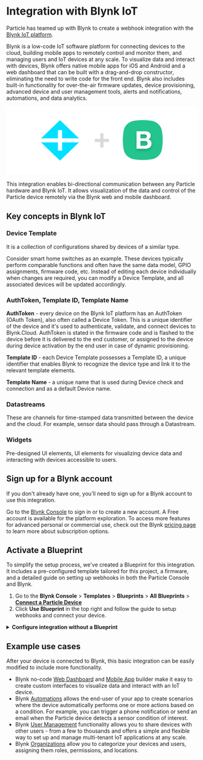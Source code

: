 # Integration with Blynk IoT

Particle has teamed up with Blynk to create a webhook integration with the [Blynk IoT platform](https://blynk.io/?utm_source=particle&utm_medium=referral&utm_campaign=integr&utm_content=docs).

Blynk is a low-code IoT software platform for connecting devices to the cloud, building mobile apps to remotely control and monitor them, and managing users and IoT devices at any scale. To visualize data and interact with devices, Blynk offers native mobile apps for iOS and Android and a web dashboard that can be built with a drag-and-drop constructor, eliminating the need to write code for the front end. Blynk also includes built-in functionality for over-the-air firmware updates, device provisioning, advanced device and user management tools, alerts and notifications, automations, and data analytics. 

![alt text](https://raw.githubusercontent.com/marynablynk/blynk-particle-integration-withbp/main/images/blynk-particle-logos.png "Particle Blynk Logo")

This integration enables bi-directional communication between any Particle hardware and Blynk IoT. It allows visualization of the data and control of the Particle device remotely via the Blynk web and mobile dashboard.

## Key concepts in Blynk IoT

### Device Template  

It is a collection of configurations shared by devices of a similar type.  

Consider smart home switches as an example. These devices typically perform comparable functions and often have the same data model, GPIO assignments, firmware code, etc. Instead of editing each device individually when changes are required, you can modify a Device Template, and all associated devices will be updated accordingly.  

### AuthToken, Template ID, Template Name

**AuthToken** - every device on the Blynk IoT platform has an AuthToken (OAuth Token), also often called a Device Token. This is a unique identifier of the device and it's used to authenticate, validate, and connect devices to Blynk.Cloud. AuthToken is stated in the firmware code and is flashed to the device before it is delivered to the end customer, or assigned to the device during device activation by the end user in case of dynamic provisioning.

**Template ID** - each Device Template possesses a Template ID, a unique identifier that enables Blynk to recognize the device type and link it to the relevant template elements.

**Template Name** - a unique name that is used during Device check and connection and as a default Device name. 

### Datastreams 
These are channels for time-stamped data transmitted between the device and the cloud. For example, sensor data should pass through a Datastream. 

### Widgets
Pre-designed UI elements, UI elements for visualizing device data and interacting with devices accessible to users.


## Sign up for a Blynk account

If you don't already have one, you'll need to sign up for a Blynk account to use this integration.

Go to the [Blynk Console](https://blynk.cloud/?utm_source=particle&utm_medium=referral&utm_campaign=integr&utm_content=docs) to sign in or to create a new account. A Free account is available for the platform exploration. To access more features for advanced personal or commercial use, check out the Blynk [pricing page](https://blynk.io/pricing?utm_source=particle&utm_medium=referral&utm_campaign=integr&utm_content=docs) to learn more about subscription options.


## Activate a Blueprint

To simplify the setup process, we've created a Blueprint for this integration. It includes a pre-configured template tailored for this project, a firmware, and a detailed guide on setting up webhooks in both the Particle Console and Blynk. 

1. Go to the **Blynk Console** > **Templates** > **Blueprints** > **All Blueprints** > **[Connect a Particle Device](https://blynk.cloud/dashboard/blueprints/Library/TMPL4ej7--Xu_)**
2. Click **Use Blueprint** in the top right and follow the guide to setup webhooks and connect your device.

  
<details>  
  
  **<summary> Configure integration without a Blueprint</summary>**  
  
In this section, we provide an alternative guide on setting up integration from scratch, bypassing the Blueprint. It includes steps outlining how to configure a Blynk Template, offering a thorough insight into building and configuring interfaces on Blynk.  

## Configure Blynk Template

### Create a Template
In the Blynk.Console, navigate to **Templates** > **My Templates** and click on the **New Template** button at the upper right of the page, make sure the [Developer Mode](https://docs.blynk.io/en/concepts/developer-mode?utm_source=particle&utm_medium=referral&utm_campaign=integr&utm_content=docs) is enabled. Give the template a name such as 'ParticleDeviceIntegration', set the **Hardware** field to Particle, and choose the appropriate **Connection type** of GSM for cellular devices, or WiFi and click **Done**.

### Configure Datastreams
Go to the **Datastreams** tab in the Template you created. Click **New Datastream** > **Virtual Pin** and configure five datastreams as shown in the Datastream Settings table that follows. It is important to configure the Pin, Data Type, Is Raw, Min, Max, and Default Value as shown. Click the **Save** button at the upper right of the screen when all of the datastreams have been defined. 

Blynk Datastreams are bi-directional channels assigned a data type and link to data values stored on the Blynk Cloud. You reference them as virtual pins between the range of V0 and V255. 

<table>
  <caption>Datastream Settings</caption>
  <tr>
    <th>Datastream <br/> Virtual Pin</th>
    <th>Data Type</th>
    <th>Values</th>
    <th>Comment</th>
  </tr>
  <tr>
    <td>V6</td>
    <td>String</td>
    <td>last_publish</td>
    <td>The Last date/time in UTC data was published from the Particle hardware. Updated by the Particle webhook.
    </td>
  </tr>
  <tr>
    <td>V14</td>
    <td>integer</td>
    <td>millis()</td>
    <td>Simulated sensor data generated by the firmware (C++ millis() function). Could be adapted to represent actual sensor data.
    </td>
  </tr>
  <tr>
    <td>V15</td>
    <td>double</td>
    <td>3.14159</td>
    <td>Simulated sensor data generated by the firmware. A constant floating point value of 3.14159. Could be adapted to represent actual sensor data.</td>
  </tr>
  <tr>
    <td>V16</td>
    <td>integer</td>
    <td>0/1</td>
    <td>Controlled by switch widget on Blynk web dashboard and mobile app. Changes in the datastream value will be received by the hardware and then the state of the built-in LED will be changed (if available), and the state of the LED widget on the Blynk web dashboard and mobile app will be updated (V17).</td>
  </tr>
  <tr>
    <td>V17</td>
    <td>integer</td>
    <td>0/1</td>
    <td>LED widget on Blynk web dashboard and mobile app that echos changes received by the hardware for V16. 
	  </td>
  </tr>
</table>

The datastreams should appear like on the image below when properly configured (fields Pin, Data Type, Is Raw, Min, Max, and Default Value must match exactly).

![alt text](https://raw.githubusercontent.com/marynablynk/blynk-particle-integration-withbp/main/images/datastreams.png "Datastreams")


### Create a Web Dashboard
The [Web Dashboard](https://docs.blynk.io/en/blynk.console/templates/dashboard?utm_source=particle&utm_medium=referral&utm_campaign=integr&utm_content=docs) allows you to visualize data from a device and control the device using [Widgets](https://docs.blynk.io/en/blynk.console/widgets-console?utm_source=particle&utm_medium=referral&utm_campaign=integr&utm_content=docs) (GUI elements). 

1. In the **Web Dashboard** tab click the **Edit** button at the upper right of the page. 
2. Drag and drop the following widgets to the dashboard (left to right, top to bottom) using the layout shown in the image that follows: Label, Chart, Label, Chart, Switch, LED, Label.  
3. Configure each widget as shown in the image that follows. 
4. After all widgets are configured, click **Save and Apply**. 

**Dashboard layout**
![alt text](https://raw.githubusercontent.com/marynablynk/blynk-particle-integration-withbp/main/images/dashboard.png "Dashboard layout")

**Widgets settings**
![alt text](https://raw.githubusercontent.com/marynablynk/blynk-particle-integration-withbp/main/images/widgets-h.png "Widget settings")

### Create a Mobile Dashboard
The Blynk app in [Developer Mode](https://docs.blynk.io/en/blynk.apps/overview#developer-mode) enables you to interactively build a custom app by selecting widgets and then configuring them. When the app is in [End-user Mode](https://docs.blynk.io/en/blynk.apps/overview#end-user-mode), it will present the app with widgets to the user with a behavior just like any other native app.

Using the [Mobile Dashboard Editor](https://docs.blynk.io/en/blynk.apps/constructor?utm_source=particle&utm_medium=referral&utm_campaign=integr&utm_content=docs), create a UI layout. The exact steps vary between iOS and Android - begin by tapping on the Particle device you activated earlier, tap on the wrench icon, and then the **+** icon to add a widget. Add the following widgets: SuperChart (datastreams V14, V15), Labeled Value (V14), Labeled Value (V15), Button (V16), LED (V17), Labeled Value (V6).

Tap and hold your finger on a widget and drag it to the desired position. Use green handles to resize the widget. 

After the widgets are added to the dashboard canvas, you can tap on it to configure it. Every widget has **Settings** and **Design** options at the bottom of the screen. Configure each widget similarly to the dashboard widgets.

## Firmware 

Any Particle hardware (Tracker One, Tracker SoM, Boron, B Series SoM, Photon 2, P2, Argon, Photon, Electron, E Series, Core) running the provided firmware will be sending two channels of simulated sensor data from the hardware to Blynk.  

One channel will be integer values, and the other will be a floating point value. The data sent will be visualized on the Blynk web dashboard and mobile app in both a chart and a value display. Additionally, a switch widget on the web dashboard and mobile app will send data to the hardware to control it. The switch data is simply an On/Off (1/0) state that will be sent back to Blynk by the firmware to control a Blynk LED widget, and it will toggle the state of the built-in LED on the Particle device if it exists. A UTC-based timestamp will also be displayed on the web dashboard and mobile app so the last time data was published from the Particle device will be known.

```
#include "Particle.h"
#include <math.h> // This library is only for function simulating a sensor
const char *firmware_version = "0.0.0";

double v15 = 3.14159;
uint32_t simSensor_timer_last = 0; // This is a variable for a function that simulates a sensor
uint8_t led_state = LOW;
bool particle_fn_called = TRUE; // causes the device to publish data immediately after started/boot and connected to the Particle cloud.

// Register the Particle cloud function
int blynkLED(String on_or_off);

/////////////////////////////////////////////////////////////////////////
// Blynk

// Update below with your Blynk auth token for your device (automatically populated by Blueprint)
#define BLYNK_TEMPLATE_ID "13 char template id"
#define BLYNK_TEMPLATE_NAME "ParticleDeviceBlueprint"
#define BLYNK_AUTH_TOKEN "your Blynk 32 char auth token"

void simSensor()    //This function simulates a sensor
{ 
  long sim = random(millis());
  if (millis() - simSensor_timer_last >= 20000) {
    simSensor_timer_last = millis();
    float deltaSensor = cos(float(sim) / 1000) / 100;
       if (v15 <= 0 || v15 >= 3.3)
    {
      v15 = v15 - deltaSensor;
    }
    else
    {
      v15 = v15 + deltaSensor;
     }
  }
} // simSensor

/////////////////////////////////////////////////////////////////////////

bool deviceHasLedOnD7()
{
  // Returns TRUE if the device has a built-in LED on D7:
  //  Boron, Argon, Photon 2, Photon, Electron, Core
  // 8: P1
  switch (PLATFORM_ID)
  {
  case PLATFORM_BORON:
  case PLATFORM_ARGON:
  case 0:  // Core
  case 6:  // Photon  (PLATFORM_PHOTON_PRODUCTION)
  case 10: // Electron  (PLATFORM_ELECTRON_PRODUCTION)
    return TRUE;
  default:
    return FALSE;
  }
} // deviceHasLedOnD7()

/////////////////////////////////////////////////////////////////////////
// Timer

const uint32_t TIMER_INTERVAL_MS = 300000L;
uint32_t timer_last = 0;

void pubToParticleBlynk()
{
  if (Particle.connected())
  {
    
    char data[90]; // See serial output for the actual size in bytes and adjust accordingly.
    // Note the escaped double quotes around the ""t"" for BLYNK_AUTH_TOKEN.
    snprintf(data, sizeof(data), "{\"t\":\"%s\",\"v14\":%u,\"v15\":%f,\"v16\":%u,\"v17\":%u}", BLYNK_AUTH_TOKEN, millis(), v15, led_state, led_state);
    Serial.printlnf("Sending to Blynk: '%s' with size of %u bytes", data, strlen(data));
    bool pub_result = Particle.publish("blynk_https_get", data, PRIVATE);
    if (pub_result)
    {
      timer_last = millis();
    }
    else
    {
      Serial.println("ERROR: Particle.publish()");
    }
  }
} // pubToParticleBlynk()

void pubTimer()
{
  // A timer for publishing data to Particle Cloud, and then continuing to Blynk.
  if (timer_last > millis())
    timer_last = millis();
  if ((millis() - timer_last) > TIMER_INTERVAL_MS && Particle.connected())
  {
    pubToParticleBlynk();
    timer_last = millis();
  }
} // pubTimer()

/////////////////////////////////////////////////////////////////////////

void setup()
{
  

  if (deviceHasLedOnD7() == TRUE)
  {
    pinMode(D7, OUTPUT);
    digitalWrite(D7, LOW);
  }

  Serial.begin(9600);
  waitFor(Serial.isConnected, 30000);
  delay(1000);
  Serial.printlnf("Device OS v%s", System.version().c_str());
  Serial.printlnf("Free RAM %lu bytes", System.freeMemory());
  Serial.printlnf("Firmware version v%s", firmware_version);

  // register the Particle cloud function (funcKey, funcName)
  Particle.function("blynk_led", blynkLED);

  Serial.println("Setup complete");

} // setup()

void loop()
{
  simSensor(); // This is function simulates a sensor
  pubTimer();
  

  if (particle_fn_called == TRUE)
  {
    particle_fn_called = FALSE;
    // Publish data to Particle cloud..
    pubToParticleBlynk();
  }

  if (deviceHasLedOnD7() == TRUE)
  {
    digitalWrite(D7, led_state);
  }

} // loop()

int blynkLED(String on_off)
{
  // Custom Particle cloud function that changes the state of the built-in LED
  // on D7 in response to an instruction from Blynk calling this
  // custom cloud function.
  // Returns the value 1 if the LED has been turned on, and 0 if turned off,
  // -1 if an unexpected on_off value is received.
  // Cloud functions must return int and take one String argument
  // curl https://api.particle.io/v1/devices/{your 25 char device id}/blynk_led
  // -d access_token={your 40 char access token}
  // -d "args=on/off"

  if (on_off == "on" || on_off == "1")
  {
    particle_fn_called = TRUE;
    led_state = HIGH;
    return 1;
  }
  else if (on_off == "off" || on_off == "0")
  {
    particle_fn_called = TRUE;
    led_state = LOW;
    return 0;
  }
  else
  {
    Serial.print("Unexpected on_off value of: '");
    Serial.print(on_off);
    Serial.println("'");
  }
  return -1;

} // blynkLED()
```

### Hardware authentication on Blynk
Static AuthToken will be used for device authentication. A unique Template ID, Template Name, and AuthToken should be included in the firmware.

1. In the Blynk.Console, navigate to **Search** > **Devices** and click **+ New Device**.
2. Choose the **From template** option.
3. Select your template from the **Template** drop-down list, fill out the **Device name** field, and click **Create**.
4. In the upper right the BLYNK_TEMPLATE_ID, BLYNK_TEMPLATE_NAME and BLYNK_AUTH_TOKEN will be displayed. Copy and update the firmware sketch with your parameters. Each device in Blynk will have a unique set of these 3 parameters. They are always available under the **Device Info** tab. 

```
// Update below with your Blynk auth token for your device (automatically populated by Blueprint)
#define BLYNK_TEMPLATE_ID "13 char template id"
#define BLYNK_TEMPLATE_NAME "ParticleDeviceBlueprint"
#define BLYNK_AUTH_TOKEN "your Blynk 32 char auth token"
```

## Webhook on the Particle Cloud

A Particle integration webhook running on the Particle cloud will accept the data from the Particle.publish() function executing on the device, and transform it into a HTTPs GET that will post data to the Blynk cloud, updating the corresponding Blynk datastream values. 
1. Create an account or log in to the [Particle Console](https://console.particle.io/)
2. Go to **Products** > **New Product** to create a new Product, and then add your device
3. After the device is added, click on the **Integrations** on the left > **Add New Integration** and select the **Webhook** option
4. Switch to **Custom template** and fill it with the following lines:

```
{
    "name": "blynk_particle",
    "event": "blynk_https_get",
    "url": "https://ny3.blynk.cloud/external/api/batch/update",
    "requestType": "GET",
    "noDefaults": true,
    "rejectUnauthorized": true,
    "query": 
    {
        "token": "{{t}}",
        "V6": "{{PARTICLE_PUBLISHED_AT}}",
        "V14": "{{v14}}", 
        "V15": "{{v15}}", 
        "V16": "{{v16}}",
        "V17": "{{v17}}"
     }
} 
```

*The keys on the left (token, V6, V14, V15, V16, V17) refer to Blynk datastreams (virtual pins), and the values on the right reference variables from the firmware that will be passed from the Particle.publish() function. The value ‘PARTICLE_PUBLISHED_AT’ for virtual pin V6 is a Particle pre-defined variable that provides a timestamp for when the webhook is executed.*

5. Update **ny3.blynk.cloud** with your server shown in the Blynk.Console lower right. Find the list of valid server addresses [here](https://docs.blynk.io/en/blynk.cloud/troubleshooting)

6. Click on **Create Webhook**

#### The Webhook should look like this:
![alt text](https://raw.githubusercontent.com/marynablynk/blynk-particle-integration-withbp/main/images/particle-webhook.png "Particle webhook")


Particle.publish() call in the firmware:
```
char data[90]; 
// Note the escaped double quotes around the &quot;&quot;t&quot;&quot; for BLYNK_AUTH_TOKEN.  
snprintf(data, sizeof(data), &quot;{\&quot;t\&quot;:\&quot;%s\&quot;,\&quot;v14\&quot;:%u,\&quot;v15\&quot;:%f,\&quot;v16\&quot;:%u,\&quot;v17\&quot;:%u}&quot;, BLYNK_AUTH_TOKEN, millis(), v15, led_state, led_state);
bool pub_result = Particle.publish(&quot;blynk_https_get&quot;, data, PRIVATE);
```

Note that the firmware will pass the unique BLYNK_AUTH_TOKEN defined for each device to the Particle webhook as the variable 't'. This allows each device to call the same webhook, at the expense of increasing the cellular payload for each transmission by 32 bytes.  

You can learn more about Particle webhooks by visiting this [documentation link](https://docs.particle.io/reference/cloud-apis/webhooks/). 

### Generate Particle Access Token
The Blynk webhook will need a Particle access token to make a Particle HTTP API call to the Particle cloud function.  

1. Browse to the Particle documentation section [Create a token](https://docs.particle.io/reference/cloud-apis/access-tokens/#create-a-token-browser-based-) (browser based). 
2. Enter your Particle login email and password into the form. If you have MFA (multi-factor authentication) enabled on your account, you will need your MFA code to generate the access token. 
4. Click the **Create token** button to generate a token. Keep this token confidential. 

![alt text](https://raw.githubusercontent.com/marynablynk/blynk-particle-integration-withbp/main/images/particle-token.png "Particle Access Token")

## Blynk webhook setup
Control of the Particle hardware remotely from the Blynk web dashboard or mobile app is accomplished using a Blynk webhook and the Particle HTTP API. When the state of the switch widget on the Blynk web dashboard or mobile app is changed, a Blynk webhook assigned to the same datastream is called. The webhook makes a Particle HTTP API call to a Particle cloud function with a device-unique token that sends data to the Particle hardware. 

1. In the [Blynk.Console](https://blynk.cloud/?utm_source=particle&utm_medium=referral&utm_campaign=integr&utm_content=docs), navigate to **Settings** > **Webhooks** and create a new webhook for datastream V16 based on the information shown in the next image. 
2. After you are finished configuring the webhook, click **Test webhook** to verify it doesn’t throw an error (it won’t send the datastream value here, so don’t expect to see the LED on your Particle device change). 
3. Click **Create Webhook** to save it and close the dialog. 

Note that the **Blynk webhook request quota is 1 per minute*** so any datastream value changes sooner than 60 seconds will not execute the webhook.

![alt text](https://raw.githubusercontent.com/marynablynk/blynk-particle-integration-withbp/main/images/blynk-webhook.png "Blynk Webhook")


**Webhook URL**

The format is: 
```
https://api.particle.io/v1/devices/[your 24 character Particle device ID]/blynk_led
```  

Replace your Particle [device ID](https://console.particle.io/) and the 40-character access token you generated earlier in the corresponding form fields. Your 24-character Particle device ID is available in the [Particle console[(https://console.particle.io/).  

The "blynk_led" at the end of the WEBHOOK URL is the Particle cloud function key that is referenced in the firmware as:

```
void setup() {
  ...
  Particle.function("blynk_led", blynkLED);
  ...
}
```

**HTTP Headers (optional)**

The 'HTTP Headers' with the key "Authorization" has a value consisting of the string "Bearer " (with a space after it), and then followed by the 40-character Particle access token.  
```
Bearer 40_character_Particle_access_token
```

## Testing
1. Test the Particle cloud function running in the firmware by calling it from the Particle console. With your Particle hardware running, visit [here](https://docs.blynk.io/en/hardware-guides/particle-part-ii#firmware) for detailed instructions on how to call 'blynk_led'. Go to your [Particle console](https://console.particle.io/), select the Particle device, and then under the **Functions** section on the right side of the screen you will see the function key of ‘blynk_led’ listed. Enter **‘on’** in the **Argument** input area and click the **CALL** button. Observe the Particle device to confirm that the built-in blue LED on D7 turns on. Repeat with the **‘off’** argument to turn off the LED.   
![alt text](https://raw.githubusercontent.com/marynablynk/blynk-particle-integration-withbp/main/images/functions.png "Particle Function")
2. Verify that your Particle access token is correct by using the Particle API to test it. Detailed instructions on how to do this using [Postman](https://www.postman.com/) can be found [here](https://docs.blynk.io/en/hardware-guides/particle-part-ii#particle-api).
3. Test the Blynk webhook by installing the firmware on your Particle hardware, and then click **Test webhook** to verify it doesn’t throw an error (it won’t send the datastream value here, so don’t expect to see the LED on your Particle device change). Then from the Blynk web dashboard or mobile app, toggle the switch assigned to datastream V16 and observe the built-in LED on the hardware if it exists, or the Blynk LED widget if no built-in LED exists. Wait 60 seconds between each toggle of the switch widget.
4. Don't be concerned about the "Offline" network indicator status in the web console and app. It occurs because the Particle device is not connected to the Blynk Cloud directly, but to the Particle Cloud. However, you can always check the "Last Update" data in the web console or mobile application. If the difference between the current time and this timestamp is more than the update interval set in your sketch (for this project, it's 5 minutes), then most likely your Particle device has gone offline.
5. Review the Particle device log to confirm the device is connected and to see what data has been published from the hardware to the Particle cloud. 
6. Review the Particle integration log to see if it was triggered successfully and the data that was pushed to it from the Particle device. 

## Troubleshooting
- Make sure the BLYNK_AUTH_TOKEN in your firmware matches what is shown in the Blynk console **Search** > **Device** > **Device Info**.
- If your Particle device has a built-in RGB then it should be breathing cyan if it is connected to the Particle cloud. 
- Perform all of the tests under **Testing** to be sure that each communication step from the Particle hardware to Blynk and back works properly.
</details>

## Example use cases
After your device is connected to Blynk, this basic integration can be easily modified to include more functionality. 

- Blynk no-code [Web Dashboard](https://docs.blynk.io/en/blynk.console/templates/dashboard?utm_source=particle&utm_medium=referral&utm_campaign=integr&utm_content=docs) and [Mobile App](https://docs.blynk.io/en/blynk.apps/constructor?utm_source=particle&utm_medium=referral&utm_campaign=integr&utm_content=docs) builder make it easy to create custom interfaces to visualize data and interact with an IoT device.
- Blynk [Automations](https://docs.blynk.io/en/concepts/automations?utm_source=particle&utm_medium=referral&utm_campaign=integr&utm_content=docs) allows the end-user of your app to create scenarios where the device automatically performs one or more actions based on a condition. For example, you can trigger a phone notification or send an email when the Particle device detects a sensor condition of interest.
- Blynk [User Management](https://docs.blynk.io/en/concepts/users?utm_source=particle&utm_medium=referral&utm_campaign=integr&utm_content=docs) functionality allows you to share devices with other users - from a few to thousands and offers a simple and flexible way to set up and manage multi-tenant IoT applications at any scale. 
- Blynk [Organizations](https://docs.blynk.io/en/concepts/organizations?utm_source=particle&utm_medium=referral&utm_campaign=integr&utm_content=docs) allow you to categorize your devices and users, assigning them roles, permissions, and locations.
